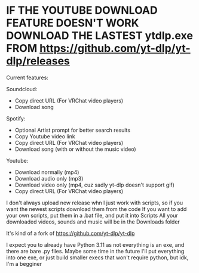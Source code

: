 # IF THE YOUTUBE DOWNLOAD FEATURE DOESN'T WORK DOWNLOAD THE LASTEST ytdlp.exe FROM https://github.com/yt-dlp/yt-dlp/releases 

Current features:

Soundcloud:
* Copy direct URL (For VRChat video players)
* Download song

Spotify:
* Optional Artist prompt for better search results
* Copy Youtube video link
* Copy direct URL (For VRChat video players)
* Download song (with or without the music video)

Youtube:
* Download normally (mp4)
* Download audio only (mp3)
* Download video only (mp4, cuz sadly yt-dlp doesn't support gif)
* Copy direct URL (For VRChat video players)



I don't always upload new release whn I just work with scripts, so if you want the newest scripts download them from the code
If you want to add your own scripts, put them in a .bat file, and put it into Scripts
All your downloaded videos, sounds and music will be in the Downloads folder


It's kind of a fork of https://github.com/yt-dlp/yt-dlp


I expect you to already have Python 3.11 as not everything is an exe, and there are bare .py files. Maybe some time in the future I'll put everything into one exe, or just build smaller execs that won't require python, but idk, I'm a begginer





